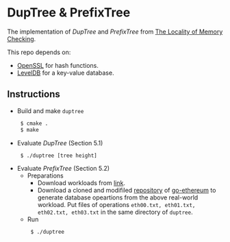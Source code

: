 # DupTree & PrefixTree

The implementation of *DupTree* and *PrefixTree* from [The Locality of Memory Checking](https://eprint.iacr.org/2023/1358).

This repo depends on:
- [OpenSSL](https://github.com/openssl/openssl) for hash functions.
- [LevelDB](https://github.com/google/leveldb) for a key-value database.



## Instructions

- Build and make ```duptree```
   ```bash
    $ cmake .
    $ make
   ```
- Evaluate *DupTree* (Section 5.1)
   ```bash
    $ ./duptree [tree height]
   ```
- Evaluate *PrefixTree* (Section 5.2)
    - Preparations
        - Download workloads from [link](http://baozi.systems.cs.cornell.edu/blocks/).
        - Download a cloned and modifiled [repository](https://github.com/yujie6/go-ethereum) of [go-ethereum](https://github.com/ethereum/go-ethereum) to generate database opeartions from the above real-world workload. Put files of operations ```eth00.txt, eth01.txt, eth02.txt, eth03.txt``` in the same directory of ```duptree```.
    - Run
        ```bash
         $ ./duptree
        ```
